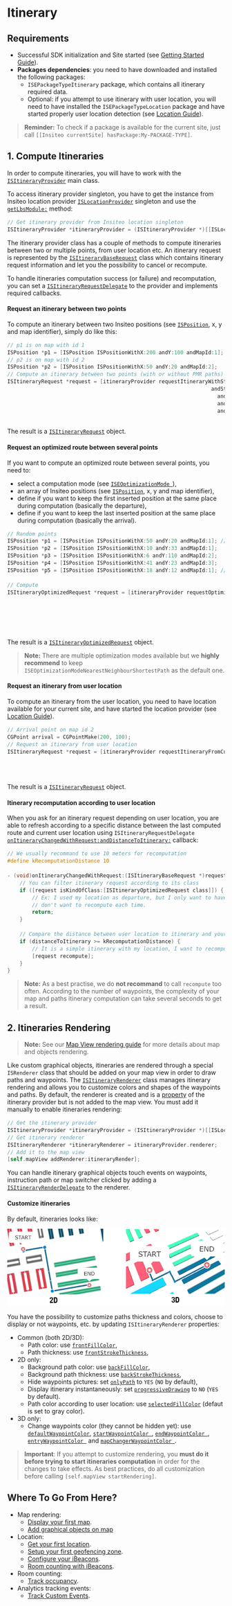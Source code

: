 # Itinerary

## Requirements

- Successful SDK initialization and Site started (see [Getting Started Guide](../README.md)).
- **Packages dependencies**: you need to have downloaded and installed the following packages:
	- `ISEPackageTypeItinerary` package, which contains all itinerary required data.
	- Optional: if you attempt to use itinerary with user location, you will need to have installed the `ISEPackageTypeLocation` package and have started properly user location detection (see [Location Guide](location.md)).

> **Reminder:** To check if a package is available for the current site, just call `[[Insiteo currentSite] hasPackage:My-PACKAGE-TYPE]`.


## 1. Compute Itineraries

In order to compute itineraries, you will have to work with the [`ISItineraryProvider`](http://dev.insiteo.com/api/doc/ios/3.5/Classes/ISItineraryProvider.html) main class.

To access itinerary provider singleton, you have to get the instance from Insiteo location provider [`ISLocationProvider`](http://dev.insiteo.com/api/doc/ios/3.5/Classes/ISLocationProvider.html) singleton and use the [`getLbsModule:`](http://dev.insiteo.com/api/doc/ios/3.5/Classes/ISLocationProvider.html#//api/name/getLbsModule:) method:

```objective-c
// Get itinerary provider from Insiteo location singleton
ISItineraryProvider *itineraryProvider = (ISItineraryProvider *)[[ISLocationProvider sharedInstance] getLbsModule:ISELbsModuleTypeItinerary];
```

The itinerary provider class has a couple of methods to compute itineraries between two or multiple points, from user location etc. An itinerary request is represented by the [`ISItineraryBaseRequest`](http://dev.insiteo.com/api/doc/ios/3.5/Classes/ISItineraryBaseRequest.html) class which contains itinerary request information and let you the possibility to cancel or recompute.

To handle itineraries computation success (or failure) and recomputation, you can set a [`ISItineraryRequestDelegate`](http://dev.insiteo.com/api/doc/ios/3.5/Protocols/ISItineraryRequestDelegate.html) to the provider and implements required callbacks.


#### Request an itinerary between two points

To compute an itinerary between two Insiteo positions (see [`ISPosition`](http://dev.insiteo.com/api/doc/ios/3.5/Classes/ISPosition.html), x, y and map identifier), simply do like this:

```objective-c
// p1 is on map with id 1
ISPosition *p1 = [ISPosition ISPositionWithX:200 andY:100 andMapId:1];
// p2 is on map with id 2
ISPosition *p2 = [ISPosition ISPositionWithX:50 andY:20 andMapId:2];
// Compute an itinerary between two points (with or without PMR paths)
ISItineraryRequest *request = [itineraryProvider requestItineraryWithStartPoint:p1.coordinates
                                                                  andStartMapId:p1.mapId
                                                                    andEndPoint:p2.coordinates
                                                                    andEndMapId:p2.mapId
                                                                    andDelegate:self
                                                                         andPMR:NO]; // Disabled people
```

The result is a [`ISItineraryRequest`](http://dev.insiteo.com/api/doc/ios/3.5/Classes/ISItineraryRequest.html) object.


#### Request an optimized route between several points

If you want to compute an optimized route between several points, you need to:

- select a computation mode (see [`ISEOptimizationMode `](http://dev.insiteo.com/api/doc/ios/3.5/Constants/ISEOptimizationMode.html)), 
- an array of Insiteo positions (see [`ISPosition`](http://dev.insiteo.com/api/doc/ios/3.5/Classes/ISPosition.html), x, y and map identifier),
- define if you want to keep the first inserted position at the same place during computation (basically the departure),
- define if you want to keep the last inserted position at the same place during computation (basically the arrival).

```objective-c
// Random points
ISPosition *p1 = [ISPosition ISPositionWithX:50 andY:20 andMapId:1]; // Departure
ISPosition *p2 = [ISPosition ISPositionWithX:10 andY:33 andMapId:1];
ISPosition *p3 = [ISPosition ISPositionWithX:6 andY:110 andMapId:2];
ISPosition *p4 = [ISPosition ISPositionWithX:41 andY:23 andMapId:3];
ISPosition *p5 = [ISPosition ISPositionWithX:18 andY:12 andMapId:1]; // No I don't want to use as arrival

// Compute
ISItineraryOptimizedRequest *request = [itineraryProvider requestOptimizedItineraryWithWaypoints:@[ p1, p2, p3, p4, p5 ]
                                                                                    andOptimMode:ISEOptimizationModeNearestNeighbourShortestPath
                                                                            andKeepFirstPosition:YES
                                                                             andKeepLastPosition:NO
                                                                                     andDelegate:self
                                                                                          andPMR:NO];

```

The result is a [`ISItineraryOptimizedRequest`](http://dev.insiteo.com/api/doc/ios/3.5/Classes/ISItineraryOptimizedRequest.html) object.

> **Note:** There are multiple optimization modes available but we **highly recommend** to keep `ISEOptimizationModeNearestNeighbourShortestPath` as the default one.


#### Request an itinerary from user location

To compute an itinerary from the user location, you need to have location available for your current site, and have started the location provider (see [Location Guide](location.md)).

```objective-c
// Arrival point on map id 2
CGPoint arrival = CGPointMake(200, 100);
// Request an itinerary from user location
ISItineraryRequest *request = [itineraryProvider requestItineraryFromCurrentLocationWithEndPoint:arrival
                                                                                     andEndMapId:2
                                                                                     andDelegate:itineraryDelegate
                                                                                          andPMR:NO];
```

The result is a [`ISItineraryRequest`](http://dev.insiteo.com/api/doc/ios/3.5/Classes/ISItineraryRequest.html) object.


#### Itinerary recomputation according to user location

When you ask for an itinerary request depending on user location, you are able to refresh according to a specific distance between the last computed route and current user location using `ISItineraryRequestDelegate` [`onItineraryChangedWithRequest:andDistanceToItinerary:`](http://dev.insiteo.com/api/doc/ios/3.5/Protocols/ISItineraryRequestDelegate.html#//api/name/onItineraryChangedWithRequest:andDistanceToItinerary:) callback:

```objective-c
// We usually recommand to use 10 meters for recomputation
#define kRecomputationDistance 10

- (void)onItineraryChangedWithRequest:(ISItineraryBaseRequest *)request andDistanceToItinerary:(float)distanceToItinerary {
	// You can filter itinerary request according to its class
	if ([request isKindOfClass:[ISItineraryOptimizedRequest class]]) {
		// Ex: I used my location as departure, but I only want to have a route once and I 
		// don't want to recompute each time.
		return;
	}
	
    // Compare the distance between user location to itinerary and your constant value
    if (distanceToItinerary >= kRecomputationDistance) { 
		// It is a simple itinerary with my location, I want to recompute
        [request recompute];
    }
}
```
> **Note:** As a best practise, we do **not recommand** to call `recompute` too often. According to the number of waypoints, the complexity of your map and paths itinerary computation can take several seconds to get a result.


## 2. Itineraries Rendering

> **Note:** See our [Map View rendering guide](map.md) for more details about map and objects rendering.

Like custom graphical objects, itineraries are rendered through a special `ISRenderer` class that should be added on your map view in order to draw paths and waypoints. The [`ISItineraryRenderer`](http://dev.insiteo.com/api/doc/ios/3.5/Classes/ISItineraryRenderer.html) class manages itinerary rendering and allows you to customize colors and shapes of the waypoints and paths. By default, the renderer is created and is a [property](http://dev.insiteo.com/api/doc/ios/3.5/Classes/ISItineraryProvider.html#//api/name/renderer) of the itinerary provider but is not added to the map view. You must add it manually to enable itineraries rendering:

```objective-c
// Get the itinerary provider
ISItineraryProvider *itineraryProvider = (ISItineraryProvider *)[[ISLocationProvider sharedInstance] getLbsModule:ISELbsModuleTypeItinerary];
// Get itinerary renderer
ISItineraryRenderer *itineraryRenderer = itineraryProvider.renderer;
// Add it to the map view
[self.mapView addRenderer:itineraryRender];
```

You can handle itinerary graphical objects touch events on waypoints, instruction path or map switcher clicked by adding a [`ISItineraryRenderDelegate`](http://dev.insiteo.com/api/doc/ios/3.5/Protocols/ISItineraryRenderDelegate.html) to the renderer.

#### Customize itineraries

By default, itineraries looks like:

![alt tag](assets/itinerary-default-rendering.png)

You have the possibility to customize paths thickness and colors, choose to display or not waypoints, etc. by updating `ISItineraryRenderer` properties:

- Common (both 2D/3D):
	- Path color: use [`frontFillColor`](http://dev.insiteo.com/api/doc/ios/3.5/Classes/ISItineraryRenderer.html#//api/name/frontFillColor),
	- Path thickness: use [`frontStrokeThickness`](http://dev.insiteo.com/api/doc/ios/3.5/Classes/ISItineraryRenderer.html#//api/name/frontStrokeThickness),
- 2D only:
	- Background path color: use [`backFillColor`](http://dev.insiteo.com/api/doc/ios/3.5/Classes/ISItineraryRenderer.html#//api/name/backFillColor),
	- Background path thickness: use [`backStrokeThickness`](http://dev.insiteo.com/api/doc/ios/3.5/Classes/ISItineraryRenderer.html#//api/name/backStrokeThickness),
	- Hide waypoints pictures: set [`onlyPath`](http://dev.insiteo.com/api/doc/ios/3.5/Classes/ISItineraryRenderer.html#//api/name/onlyPath) to `YES` (`NO` by default),
	- Display itinerary instantaneously: set [`progressiveDrawing`](http://dev.insiteo.com/api/doc/ios/3.5/Classes/ISItineraryRenderer.html#//api/name/progressiveDrawing) to `NO` (`YES` by default).
	- Path color according to user location: use [`selectedFillColor`](http://dev.insiteo.com/api/doc/ios/3.5/Classes/ISItineraryRenderer.html#//api/name/selectedFillColor) (defaut is set to gray color).
- 3D only:
	- Change waypoints color (they cannot be hidden yet): use [`defaultWaypointColor`](http://dev.insiteo.com/api/doc/ios/3.5/Classes/ISItineraryRenderer.html#//api/name/defaultWaypointColor), [`startWaypointColor `](http://dev.insiteo.com/api/doc/ios/3.5/Classes/ISItineraryRenderer.html#//api/name/startWaypointColor), [`endWaypointColor `](http://dev.insiteo.com/api/doc/ios/3.5/Classes/ISItineraryRenderer.html#//api/name/endWaypointColor), [`entryWaypointColor `](http://dev.insiteo.com/api/doc/ios/3.5/Classes/ISItineraryRenderer.html#//api/name/entryWaypointColor) and [`mapChangerWaypointColor `](http://dev.insiteo.com/api/doc/ios/3.5/Classes/ISItineraryRenderer.html#//api/name/mapChangerWaypointColor).

> **Important**: If you attempt to customize rendering, you **must do it before trying to start itineraries computation** in order for the changes to take effects. As best practices, do all customization before calling `[self.mapView startRendering]`.


## Where To Go From Here?

- Map rendering:
	- [Display your first map](map.md).
	- [Add graphical objects on map](map.md#2-add-graphical-objects-on-map)
- Location:
	- [Get your first location](location.md).
	- [Setup your first geofencing zone](geofence.md).
	- [Configure your iBeacons](beacon.md).
	- [Room counting with iBeacons](room_counting.md).
- Room counting:
	- [Track occupancy](https://github.com/Insiteo/ios-v3/tree/master/readme/room_counting.md).
- Analytics tracking events:
	- [Track Custom Events](analytics.md).
